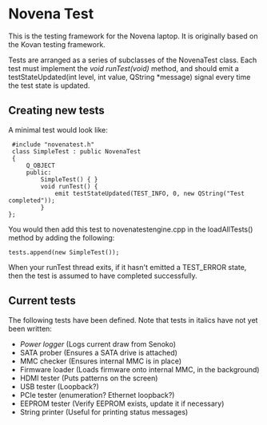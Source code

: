 Novena Test
===========

This is the testing framework for the Novena laptop.  It is originally
based on the Kovan testing framework.

Tests are arranged as a series of subclasses of the NovenaTest class.  Each
test must implement the *void runTest(void)* method, and should emit a
testStateUpdated(int level, int value, QString \*message) signal every time
the test state is updated.

Creating new tests
------------------

A minimal test would look like:

     #include "novenatest.h"
     class SimpleTest : public NovenaTest
     {
         Q_OBJECT
         public:
             SimpleTest() { }
             void runTest() {
                 emit testStateUpdated(TEST_INFO, 0, new QString("Test completed"));
             }
    };

You would then add this test to novenatestengine.cpp in the loadAllTests()
method by adding the following:

    tests.append(new SimpleTest());

When your runTest thread exits, if it hasn't emitted a TEST_ERROR state, then
the test is assumed to have completed successfully.


Current tests
-------------

The following tests have been defined.  Note that tests in italics have not yet been written:

* _Power logger_ (Logs current draw from Senoko)
* SATA prober (Ensures a SATA drive is attached)
* MMC checker (Ensures internal MMC is in place)
* Firmware loader (Loads firmware onto internal MMC, in the background)
* HDMI tester (Puts patterns on the screen)
* USB tester (Loopback?)
* PCIe tester (enumeration?  Ethernet loopback?)
* EEPROM tester (Verify EEPROM exists, update it if necessary)
* String printer (Useful for printing status messages)

